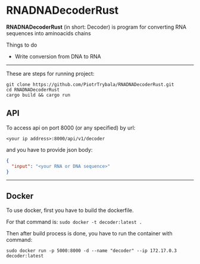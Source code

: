 # RNADNADecoderRust

**RNADNADecoderRust** (in short: Decoder) is program for converting RNA sequences into
aminoacids chains

Things to do
- Write conversion from DNA to RNA

---

These are steps for running project:
```
git clone https://github.com/PiotrTrybala/RNADNADecoderRust.git
cd RNADNADecoderRust
cargo build && cargo run
```
## API

To access api on port 8000 (or any specified) by url:
```plaintext
<your ip address>:8000/api/v1/decoder
```

and you have to provide json body:
```json
{
  "input": "<your RNA or DNA sequence>"
}
```
---

## Docker

To use docker, first you have to build the dockerfile.

For that command is:
```sudo docker -t decoder:latest .```<br/>

Then after build process is done, you have to run the container with command:

```sudo docker run -p 5000:8000 -d --name "decoder" --ip 172.17.0.3 decoder:latest```<br/>
